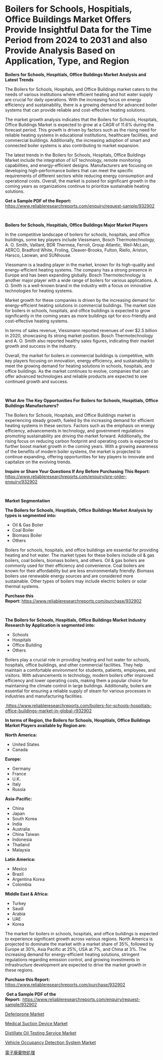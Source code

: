 <p><h1>Boilers for Schools, Hospitials, Office Buildings Market Offers Provide Insightful Data for the Time Period from 2024 to 2031 and also Provide Analysis Based on Application, Type, and Region</h1></p><p><strong>Boilers for Schools, Hospitials, Office Buildings Market Analysis and Latest Trends</strong></p>
<p><p>The Boilers for Schools, Hospitals, and Office Buildings market caters to the needs of various institutions where efficient heating and hot water supply are crucial for daily operations. With the increasing focus on energy efficiency and sustainability, there is a growing demand for advanced boiler systems that can provide reliable and cost-effective heating solutions.</p><p>The market growth analysis indicates that the Boilers for Schools, Hospitals, Office Buildings Market is expected to grow at a CAGR of 11.6% during the forecast period. This growth is driven by factors such as the rising need for reliable heating systems in educational institutions, healthcare facilities, and commercial buildings. Additionally, the increasing adoption of smart and connected boiler systems is also contributing to market expansion.</p><p>The latest trends in the Boilers for Schools, Hospitals, Office Buildings Market include the integration of IoT technology, remote monitoring capabilities, and energy-efficient designs. Manufacturers are focusing on developing high-performance boilers that can meet the specific requirements of different sectors while reducing energy consumption and operational costs. Overall, the market is poised for significant growth in the coming years as organizations continue to prioritize sustainable heating solutions.</p></p>
<p><strong>Get a Sample PDF of the Report:&nbsp;</strong> <a href="https://www.reliableresearchreports.com/enquiry/request-sample/932902">https://www.reliableresearchreports.com/enquiry/request-sample/932902</a></p>
<p>&nbsp;</p>
<p><strong>Boilers for Schools, Hospitials, Office Buildings Major Market Players</strong></p>
<p><p>In the competitive landscape of boilers for schools, hospitals, and office buildings, some key players include Viessmann, Bosch Thermotechnology, A. O. Smith, Vaillant, BDR Thermea, Ferroli, Group Atlantic, Weil-McLain, AERCO, Bradford White, Froling, Cleaver-Brooks, Fulton, Riello, Ariston, Harsco, Laowan, and SUNhouse.</p><p>Viessmann is a leading player in the market, known for its high-quality and energy-efficient heating systems. The company has a strong presence in Europe and has been expanding globally. Bosch Thermotechnology is another major player with a wide range of boilers for various applications. A. O. Smith is a well-known brand in the industry with a focus on innovative technologies for heating systems.</p><p>Market growth for these companies is driven by the increasing demand for energy-efficient heating solutions in commercial buildings. The market size for boilers in schools, hospitals, and office buildings is expected to grow significantly in the coming years as more buildings opt for eco-friendly and cost-effective heating systems.</p><p>In terms of sales revenue, Viessmann reported revenues of over $2.5 billion in 2020, showcasing its strong market position. Bosch Thermotechnology and A. O. Smith also reported healthy sales figures, indicating their market growth and success in the industry.</p><p>Overall, the market for boilers in commercial buildings is competitive, with key players focusing on innovation, energy efficiency, and sustainability to meet the growing demand for heating solutions in schools, hospitals, and office buildings. As the market continues to evolve, companies that can offer advanced technologies and reliable products are expected to see continued growth and success.</p></p>
<p>&nbsp;</p>
<p><strong>What Are The Key Opportunities For Boilers for Schools, Hospitials, Office Buildings Manufacturers?</strong></p>
<p><p>The Boilers for Schools, Hospitals, and Office Buildings market is experiencing steady growth, fueled by the increasing demand for efficient heating systems in these sectors. Factors such as the emphasis on energy efficiency, advancements in technology, and government regulations promoting sustainability are driving the market forward. Additionally, the rising focus on reducing carbon footprint and operating costs is expected to further boost market growth in the coming years. With a growing awareness of the benefits of modern boiler systems, the market is projected to continue expanding, offering opportunities for key players to innovate and capitalize on the evolving trends.</p></p>
<p><strong>Inquire or Share Your Questions If Any Before Purchasing This Report:</strong> <a href="https://www.reliableresearchreports.com/enquiry/pre-order-enquiry/932902">https://www.reliableresearchreports.com/enquiry/pre-order-enquiry/932902</a></p>
<p>&nbsp;</p>
<p><strong>Market Segmentation</strong></p>
<p><strong>The Boilers for Schools, Hospitials, Office Buildings Market Analysis by types is segmented into:</strong></p>
<p><ul><li>Oil & Gas Boiler</li><li>Coal Boiler</li><li>Biomass Boiler</li><li>Others</li></ul></p>
<p><p>Boilers for schools, hospitals, and office buildings are essential for providing heating and hot water. The market types for these boilers include oil & gas boilers, coal boilers, biomass boilers, and others. Oil & gas boilers are commonly used for their efficiency and convenience. Coal boilers are known for their affordability but are less environmentally friendly. Biomass boilers use renewable energy sources and are considered more sustainable. Other types of boilers may include electric boilers or solar thermal systems.</p></p>
<p><strong>Purchase this Report:&nbsp;</strong><a href="https://www.reliableresearchreports.com/purchase/932902">https://www.reliableresearchreports.com/purchase/932902</a></p>
<p>&nbsp;</p>
<p><strong>The Boilers for Schools, Hospitials, Office Buildings Market Industry Research by Application is segmented into:</strong></p>
<p><ul><li>Schools</li><li>Hospitals</li><li>Office Building</li><li>Others</li></ul></p>
<p><p>Boilers play a crucial role in providing heating and hot water for schools, hospitals, office buildings, and other commercial facilities. They help maintain a comfortable environment for students, patients, employees, and visitors. With advancements in technology, modern boilers offer improved efficiency and lower operating costs, making them a popular choice for maintaining the climate control in large buildings. Additionally, boilers are essential for ensuring a reliable supply of steam for various processes in industries and manufacturing facilities.</p></p>
<p><a href="https://www.reliableresearchreports.com/boilers-for-schools-hospitials-office-buildings-market-in-global-r932902">&nbsp;https://www.reliableresearchreports.com/boilers-for-schools-hospitials-office-buildings-market-in-global-r932902</a></p>
<p><strong>In terms of Region, the Boilers for Schools, Hospitials, Office Buildings Market Players available by Region are:</strong></p>
<p>
    <p> <strong> North America: </strong>
        <ul>
            <li>United States</li>
            <li>Canada</li>
        </ul>
        </p> 
    <p> <strong> Europe: </strong>
        <ul>
            <li>Germany</li>
            <li>France</li>
            <li>U.K.</li>
            <li>Italy</li>
            <li>Russia</li>
        </ul>
        </p> 
    <p> <strong> Asia-Pacific: </strong>
        <ul>
            <li>China</li>
            <li>Japan</li>
            <li>South Korea</li>
            <li>India</li>
            <li>Australia</li>
            <li>China Taiwan</li>
            <li>Indonesia</li>
            <li>Thailand</li>
            <li>Malaysia</li>
        </ul>
        </p> 
    <p> <strong> Latin America: </strong>
        <ul>
            <li>Mexico</li>
            <li>Brazil</li>
            <li>Argentina Korea</li>
            <li>Colombia</li>
        </ul>
        </p> 
    <p> <strong> Middle East & Africa: </strong>
        <ul>
            <li>Turkey</li>
            <li>Saudi</li>
            <li>Arabia</li>
            <li>UAE</li>
            <li>Korea</li>
        </ul>
    </p>
    </p>
<p><p>The market for boilers in schools, hospitals, and office buildings is expected to experience significant growth across various regions. North America is projected to dominate the market with a market share of 35%, followed by Europe at 30%, Asia Pacific at 25%, USA at 7%, and China at 3%. The increasing demand for energy-efficient heating solutions, stringent regulations regarding emission control, and growing investments in infrastructure development are expected to drive the market growth in these regions.</p></p>
<p><strong>Purchase this Report: </strong><a href="https://www.reliableresearchreports.com/purchase/932902">https://www.reliableresearchreports.com/purchase/932902</a></p>
<p>&nbsp;<strong>Get a Sample PDF of the Report:&nbsp;&nbsp;</strong><a href="https://www.reliableresearchreports.com/enquiry/request-sample/932902">https://www.reliableresearchreports.com/enquiry/request-sample/932902</a></p>
<p><strong></strong></p>
<p><p><a href="https://issuu.com/reportprime-2/docs/deferiprone-market-size-2030.pptx_c291e37f1c8667">Deferiprone Market</a></p><p><a href="https://issuu.com/reportprime-2/docs/medical-suction-device-market-size-_5efaea633e95b5">Medical Suction Device Market</a></p><p><a href="https://medium.com/@paullawrence644/global-distillate-oil-testing-service-market-size-is-expected-to-experience-a-cagr-of-13-9-edf2c496c01e">Distillate Oil Testing Service Market</a></p><p><a href="https://medium.com/@paullawrence644/global-vehicle-occupancy-detection-system-market-focus-on-product-type-fixed-installation-mobile-737537865923">Vehicle Occupancy Detection System Market</a></p><p><a href="https://medium.com/@felicidadbucar3s/%E9%9B%BB%E5%AD%90%E5%BB%83%E6%A3%84%E7%89%A9%E5%87%A6%E7%90%86%E5%B8%82%E5%A0%B4%E3%81%AE%E8%A6%8F%E6%A8%A1-%E3%82%B7%E3%82%A7%E3%82%A2-%E7%AB%B6%E4%BA%89%E7%8A%B6%E6%B3%81-%E3%83%88%E3%83%AC%E3%83%B3%E3%83%89%E5%88%86%E6%9E%90%E3%83%AC%E3%83%9D%E3%83%BC%E3%83%88-%E3%82%BF%E3%82%A4%E3%83%97%E5%88%A5-%E3%82%A2%E3%83%97%E3%83%AA%E3%82%B1%E3%83%BC%E3%82%B7%E3%83%A7%E3%83%B3%E5%88%A5-%E6%B5%81%E9%80%9A%E3%83%81%E3%83%A3%E3%83%8D%E3%83%AB%E5%88%A5-%E3%82%B0%E3%83%AD%E3%83%BC%E3%83%90%E3%83%AB%E6%A9%9F%E4%BC%9A%E5%88%86%E6%9E%90%E3%81%8A%E3%82%88%E3%81%B3%E7%94%A3%E6%A5%AD%E4%BA%88%E6%B8%AC-2024%E5%B9%B4-2031%E5%B9%B4-ce890600ced7">電子廃棄物処理</a></p></p>